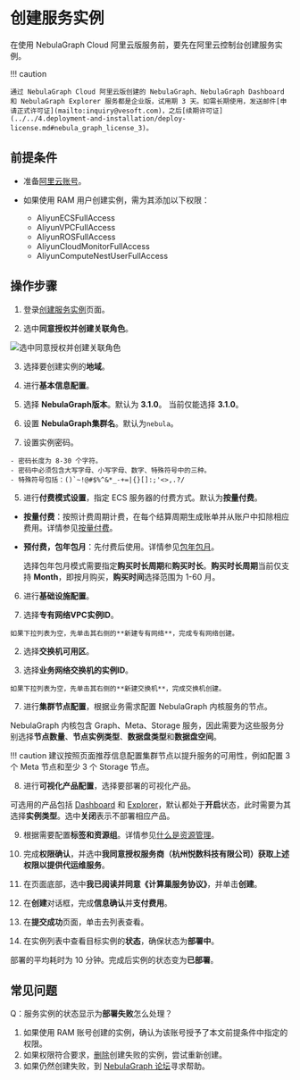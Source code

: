 # 创建服务实例

在使用 NebulaGraph Cloud 阿里云版服务前，要先在阿里云控制台创建服务实例。

!!! caution

    通过 NebulaGraph Cloud 阿里云版创建的 NebulaGraph、NebulaGraph Dashboard 和 NebulaGraph Explorer 服务都是企业版，试用期 3 天。如需长期使用，发送邮件[申请正式许可证](mailto:inquiry@vesoft.com)，之后[续期许可证](../../4.deployment-and-installation/deploy-license.md#nebula_graph_license_3)。

## 前提条件

- 准备[阿里云账号](https://help.aliyun.com/document_detail/324606.html)。

- 如果使用 RAM 用户创建实例，需为其添加以下权限：

  - AliyunECSFullAccess
  - AliyunVPCFullAccess
  - AliyunROSFullAccess
  - AliyunCloudMonitorFullAccess
  - AliyunComputeNestUserFullAccess

## 操作步骤

1. 登录[创建服务实例](https://computenest.console.aliyun.com/user/cn-hangzhou/serviceInstanceCreate?ServiceId=service-39f4f251e9484369a778)页面。

2. 选中**同意授权并创建关联角色**。

  ![选中同意授权并创建关联角色](https://docs-cdn.nebula-graph.com.cn/figures/authorize-compute-nest_cn_2022.05.30.png)

3. 选择要创建实例的**地域**。

4. 进行**基本信息配置**。
  
  1. 选择 **NebulaGraph版本**。默认为 **3.1.0**。
  当前仅能选择 **3.1.0**。
  
  2. 设置 **NebulaGraph集群名**。默认为`nebula`。
  
  3. 设置实例密码。
  
    - 密码长度为 8-30 个字符。
    - 密码中必须包含大写字母、小写字母、数字、特殊符号中的三种。
    - 特殊符号包括：()`~!@#$%^&*_-+=|{}[]:;'<>,.?/

5. 进行**付费模式设置**，指定 ECS 服务器的付费方式。默认为**按量付费**。

  - **按量付费**：按照计费周期计费，在每个结算周期生成账单并从账户中扣除相应费用。详情参见[按量付费](https://help.aliyun.com/document_detail/40653.html)。

  - **预付费，包年包月**：先付费后使用。详情参见[包年包月](https://help.aliyun.com/document_detail/56220.html)。
  
    选择包年包月模式需要指定**购买时长周期**和**购买时长**。**购买时长周期**当前仅支持 **Month**，即按月购买，**购买时间**选择范围为 1-60 月。
  
6. 进行**基础设施配置**。

  1. 选择**专有网络VPC实例ID**。
  
    如果下拉列表为空，先单击其右侧的**新建专有网络**，完成专有网络创建。

  2. 选择**交换机可用区**。

  3. 选择**业务网络交换机的实例ID**。
  
    如果下拉列表为空，先单击其右侧的**新建交换机**，完成交换机创建。

7. 进行**集群节点配置**，根据业务需求配置 NebulaGraph 内核服务的节点。

  NebulaGraph 内核包含 Graph、Meta、Storage 服务，因此需要为这些服务分别选择**节点数量**、**节点实例类型**、**数据盘类型**和**数据盘空间**。

  !!! caution
        建议按照页面推荐信息配置集群节点以提升服务的可用性，例如配置 3 个 Meta 节点和至少 3 个 Storage 节点。

8. 进行**可视化产品配置**，选择要部署的可视化产品。
  
  可选用的产品包括 [Dashboard](../../nebula-dashboard-ent/1.what-is-dashboard-ent.md) 和 [Explorer](../../nebula-explorer/about-explorer/ex-ug-what-is-explorer.md)，默认都处于**开启**状态，此时需要为其选择**实例类型**。选中**关闭**表示不部署相应产品。

9. 根据需要配置**标签和资源组**。详情参见[什么是资源管理](https://help.aliyun.com/document_detail/94475.html)。

10. 完成**权限确认**，并选中**我同意授权服务商（杭州悦数科技有限公司）获取上述权限以提供代运维服务**。

11. 在页面底部，选中**我已阅读并同意《计算巢服务协议》**，并单击**创建**。

12. 在**创建**对话框，完成**信息确认**并**支付费用**。

13. 在**提交成功**页面，单击去列表查看。

14. 在实例列表中查看目标实例的**状态**，确保状态为**部署中**。

  部署的平均耗时为 10 分钟。完成后实例的状态变为**已部署**。

## 常见问题

Q：服务实例的状态显示为**部署失败**怎么处理？

1. 如果使用 RAM 账号创建的实例，确认为该账号授予了本文前提条件中指定的权限。
2. 如果权限符合要求，[删除](https://help.aliyun.com/document_detail/290837.html)创建失败的实例，尝试重新创建。
3. 如果仍然创建失败，到 [NebulaGraph 论坛](https://discuss.nebula-graph.com.cn/)寻求帮助。
